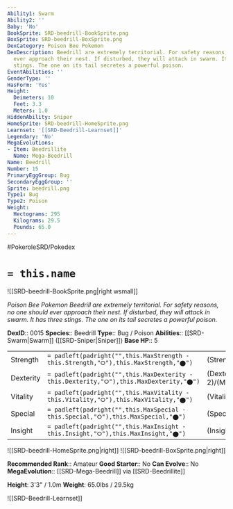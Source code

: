 ```yaml
---
Ability1: Swarm
Ability2: ''
Baby: 'No'
BookSprite: SRD-beedrill-BookSprite.png
BoxSprite: SRD-beedrill-BoxSprite.png
DexCategory: Poison Bee Pokemon
DexDescription: Beedrill are extremely territorial. For safety reasons, no one should
  ever approach their nest. If disturbed, they will attack in swarm. It has three
  stings. The one on its tail secretes a powerful poison.
EventAbilities: ''
GenderType: ''
HasForm: 'Yes'
Height:
  Deimeters: 10
  Feet: 3.3
  Meters: 1.0
HiddenAbility: Sniper
HomeSprite: SRD-beedrill-HomeSprite.png
Learnset: '[[SRD-Beedrill-Learnset]]'
Legendary: 'No'
MegaEvolutions:
- Item: Beedrillite
  Name: Mega-Beedrill
Name: Beedrill
Number: 15
PrimaryEggGroup: Bug
SecondaryEggGroup: ''
Sprite: beedrill.png
Type1: Bug
Type2: Poison
Weight:
  Hectograms: 295
  Kilograms: 29.5
  Pounds: 65.0
---
```


#PokeroleSRD/Pokedex

# `= this.name`

![[SRD-beedrill-BookSprite.png|right wsmall]]

*Poison Bee Pokemon*
*Beedrill are extremely territorial. For safety reasons, no one should ever approach their nest. If disturbed, they will attack in swarm. It has three stings. The one on its tail secretes a powerful poison.*

**DexID**:: 0015
**Species**:: Beedrill
**Type**:: Bug / Poison
**Abilities**:: [[SRD-Swarm|Swarm]] ([[SRD-Sniper|Sniper]])
**Base HP**:: 5

|           |                                                                                        |                                          |
| --------- | -------------------------------------------------------------------------------------- | ---------------------------------------- |
| Strength  | `= padleft(padright("",this.MaxStrength - this.Strength,"⭘"),this.MaxStrength,"⬤")`    | (Strength::2)/(MaxStrength::5)   |
| Dexterity | `= padleft(padright("",this.MaxDexterity - this.Dexterity,"⭘"),this.MaxDexterity,"⬤")` | (Dexterity:: 2)/(MaxDexterity::5) |
| Vitality  | `= padleft(padright("",this.MaxVitality - this.Vitality,"⭘"),this.MaxVitality,"⬤")`    | (Vitality::2)/(MaxVitality::4)   |
| Special   | `= padleft(padright("",this.MaxSpecial - this.Special,"⭘"),this.MaxSpecial,"⬤")`       | (Special::2)/(MaxSpecial::4)     |
| Insight   | `= padleft(padright("",this.MaxInsight - this.Insight,"⭘"),this.MaxInsight,"⬤")`       | (Insight::2)/(MaxInsight::5)     |

![[SRD-beedrill-HomeSprite.png|right]]
![[SRD-beedrill-BoxSprite.png|right]]

**Recommended Rank**:: Amateur
**Good Starter**:: No
**Can Evolve**:: No
**MegaEvolution**:: [[SRD-Mega-Beedrill]]
via [[SRD-Beedrillite]]

**Height**: 3'3" / 1.0m
**Weight**: 65.0lbs / 29.5kg

![[SRD-Beedrill-Learnset]]